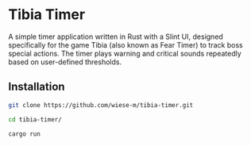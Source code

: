 # Tibia Timer

A simple timer application written in Rust with a Slint UI, designed specifically for the game Tibia (also known as Fear Timer) to track boss special actions. The timer plays warning and critical sounds repeatedly based on user-defined thresholds.

## Installation

```bash
git clone https://github.com/wiese-m/tibia-timer.git
```
```bash
cd tibia-timer/
```
```bash
cargo run
```
